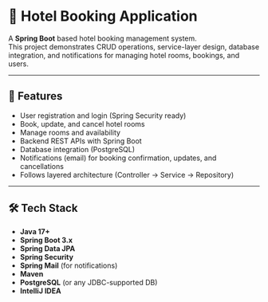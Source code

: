 # 🏨 Hotel Booking Application

A **Spring Boot** based hotel booking management system.  
This project demonstrates CRUD operations, service-layer design, database integration, and notifications for managing hotel rooms, bookings, and users.

---

## 🚀 Features
- User registration and login (Spring Security ready)
- Book, update, and cancel hotel rooms
- Manage rooms and availability
- Backend REST APIs with Spring Boot
- Database integration (PostgreSQL)
- Notifications (email) for booking confirmation, updates, and cancellations
- Follows layered architecture (Controller → Service → Repository)

---

## 🛠️ Tech Stack
- **Java 17+**
- **Spring Boot 3.x**
- **Spring Data JPA**
- **Spring Security** 
- **Spring Mail** (for notifications)
- **Maven**
- **PostgreSQL** (or any JDBC-supported DB)
- **IntelliJ IDEA**
